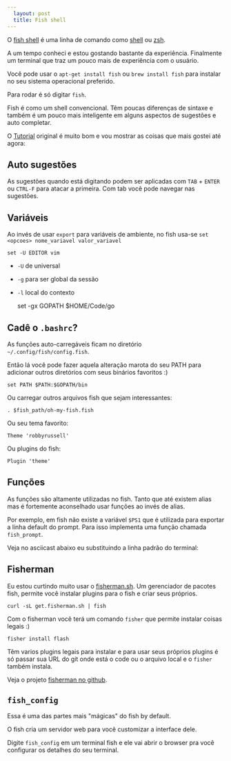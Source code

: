```yaml
---
  layout: post
  title: Fish shell
---
```


O [fish shell](https://fishshell.com) é uma linha de comando como [shell](https://pt.wikipedia.org/wiki/Shell_script) ou [zsh](http://www.zsh.org/).

A um tempo conheci e estou gostando bastante da experiência. Finalmente um
terminal que traz um pouco mais de experiência com o usuário.

Você pode usar o `apt-get install fish` ou `brew install fish` para instalar no
seu sistema operacional preferido.

Para rodar é só digitar `fish`.

Fish é como um shell convencional. Têm poucas diferenças de sintaxe e também é
um pouco mais inteligente em alguns aspectos de sugestões e auto completar.

O [Tutorial](https://fishshell.com/docs/current/tutorial.html) original é muito
bom e vou mostrar as coisas que mais gostei até agora:

## Auto sugestões

As sugestões quando está digitando podem ser aplicadas com `TAB` + `ENTER` ou `CTRL-F` para atacar a primeira. Com tab você pode navegar nas sugestões.

<script type="text/javascript" src="https://asciinema.org/a/39349.js"
id="asciicast-39349" async></script>


## Variáveis

Ao invés de usar `export` para variáveis de ambiente, no fish usa-se `set <opcoes> nome_variavel valor_variavel`

    set -U EDITOR vim

* `-U` de universal
* `-g` para ser global da sessão
* `-l` local do contexto

    set -gx GOPATH $HOME/Code/go

## Cadê o `.bashrc`?

As funções auto-carregáveis ficam no diretório `~/.config/fish/config.fish`.

Então lá você pode fazer aquela alteração marota do seu PATH para adicionar
outros diretórios com seus binários favoritos :)

    set PATH $PATH:$GOPATH/bin

Ou carregar outros arquivos fish que sejam interessantes:

    . $fish_path/oh-my-fish.fish

Ou seu tema favorito:

    Theme 'robbyrussell'

Ou plugins do fish:

    Plugin 'theme'

## Funções

As funções são altamente utilizadas no fish. Tanto que até existem alias mas é
fortemente aconselhado usar funções ao invés de alias.

Por exemplo, em fish não existe a variável `$PS1` que é utilizada para exportar
a linha default do prompt. Para isso implementa uma função chamada `fish_prompt`.

Veja no asciicast abaixo eu substituindo a linha padrão do terminal:

<script type="text/javascript" src="https://asciinema.org/a/39350.js"
id="asciicast-39350" async></script>

## Fisherman

Eu estou curtindo muito usar o [fisherman.sh](http://fisherman.sh/). Um
gerenciador de pacotes fish, permite você instalar plugins para o fish e criar
seus próprios.

    curl -sL get.fisherman.sh | fish

Com o fisherman você terá um comando `fisher` que permite instalar coisas
legais :)

    fisher install flash

<script type="text/javascript" src="https://asciinema.org/a/39353.js"
id="asciicast-39353" async></script>


Têm varios plugins legais para instalar e para usar seus próprios plugins é só
passar sua URL do git onde está o code ou o arquivo local e o `fisher` também
instala.

Veja o projeto [fisherman no github](https://github.com/fisherman/fisherman).

## `fish_config`

Essa é uma das partes mais "mágicas" do fish by default.

O fish cria um servidor web para você customizar a interface dele.

Digite `fish_config` em um terminal fish e ele vai abrir o browser pra você
configurar os detalhes do seu terminal.



